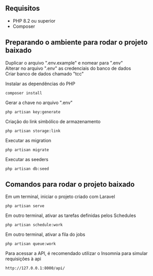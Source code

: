## Requisitos

* PHP 8.2 ou superior
* Composer

## Preparando o ambiente para rodar o projeto baixado

Duplicar o arquivo ".env.example" e nomear para ".env" <br>
Alterar no arquivo ".env" as credenciais do banco de dados <br>
Criar banco de dados chamado "tcc" <br>

Instalar as dependências do PHP
```
composer install
```

Gerar a chave no arquivo ".env"
```
php artisan key:generate
```

Criação do link simbólico de armazenamento
```
php artisan storage:link
```

Executar as migration
```
php artisan migrate
```

Executar as seeders
```
php artisan db:seed
```
## Comandos para rodar o projeto baixado

Em um terminal, iniciar o projeto criado com Laravel
```
php artisan serve
```

Em outro terminal, ativar as tarefas definidas pelos Schedules
```
php artisan schedule:work
```

Em outro terminal, ativar a fila do jobs
```
php artisan queue:work
```

Para acessar a API, é recomendado utilizar o Insomnia para simular requisições à api
```
http://127.0.0.1:8000/api/
```
